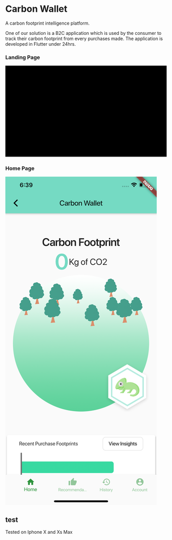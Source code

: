 # Carbon Wallet

A carbon footprint intelligence platform.

One of our solution is a B2C application which is used by the consumer to track their carbon footprint from every purchases made.
The application is developed in Flutter under 24hrs.

### Landing Page

![Landing Page](assets/landingpage.gif)

### Home Page

![Home Page](assets/HomePage.png)

## test

Tested on Iphone X and Xs Max
